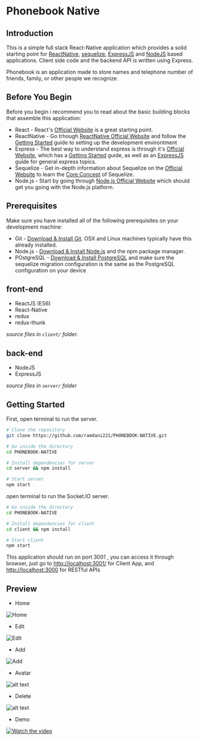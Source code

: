 # Phonebook Native

## Introduction

This is a simple full stack React-Native application which provides a solid starting point for [ReactNative](https://reactnative.dev/), [sequelize](https://sequelize.org/), [ExpressJS](https://expressjs.com/) and [NodeJS](https://nodejs.org/en/) based applications. Client side code and the backend API is written using Express.

Phonebook is an application made to store names and telephone number of friends, family, or other people we recognize.

## Before You Begin

Before you begin i recommend you to read about the basic building blocks that assemble this application:
* React - React's [Official Website](https://reactjs.org/) is a great starting point.
* ReactNative - Go trhough [ReactNative Official Website](https://reactnative.dev/) and follow the [Getting Started](https://reactnative.dev/docs/environment-setup) guide to setting up the development environtment
* Express - The best way to understand express is through it's [Official Website](https://expressjs.com/), which has a [Getting Started](https://expressjs.com/en/starter/installing.html) guide, as well as an [ExpressJS](https://expressjs.com/en/guide/routing.html) guide for general express topics.
* Sequelize - Get in-depth information about Sequelize on the [Official Website](https://sequelize.org/) to learn the [Core Concept](https://sequelize.org/docs/v6/category/core-concepts/) of Sequelize.
* Node.js - Start by going through [Node.js Official Website](https://nodejs.org/en/) which should get you going with the Node.js platform.

## Prerequisites

Make sure you have installed all of the following prerequisites on your development machine:
* Git - [Download & Install Git](https://git-scm.com/downloads). OSX and Linux machines typically have this already installed.
* Node.js - [Download & Install Node.js](https://nodejs.org/en/download/) and the npm package manager.
* POstgreSQL - [Download & Install PostgreSQL](https://www.postgresql.org/download/) and make sure the sequelize migration configuration is the same as the PostgreSQL configuration on your device

## front-end

 - ReactJS (ES6)
 - React-Native
 - redux
 - redux-thunk

*source files in `client/` folder.*
## back-end

 - NodeJS
 - ExpressJS

*source files in `server/` folder*

## Getting Started

First, open terminal to run the server.

```bash
# Clone the repository
git clone https://github.com/ramdani221/PHONEBOOK-NATIVE.git

# Go inside the directory
cd PHONEBOOK-NATIVE

# Install dependencies for server
cd server && npm install

# Start server
npm start
```

open terminal to run the Socket.IO server.

```bash
# Go inside the directory
cd PHONEBOOK-NATIVE

# Install dependencies for client
cd client && npm install

# Start client
npm start
```

This application should run on port 3001 , you can access it through browser, just go to [http://localhost:3001/](http://localhost:3001/) for Client App, and
[http://localhost:3000](http://localhost:3000) for RESTful APIs


## Preview

* Home

![Home](https://github.com/ramdani221/PHONEBOOK-NATIVE/blob/main/screenshots/photo1701620439(1).jpeg?raw=true)

* Edit

![Edit](https://github.com/ramdani221/PHONEBOOK-NATIVE/blob/main/screenshots/photo1701620439(3).jpeg?raw=true)

* Add

![Add](https://github.com/ramdani221/PHONEBOOK-NATIVE/blob/main/screenshots/photo1701620439(4).jpeg?raw=true)

* Avatar

![alt text](https://github.com/ramdani221/PHONEBOOK-NATIVE/blob/main/screenshots/photo1701620439.jpeg?raw=true)

* Delete

![alt text](https://github.com/ramdani221/PHONEBOOK-NATIVE/blob/main/screenshots/photo1701623318.jpeg?raw=true)

* Demo

[![Watch the video](https://github.com/ramdani221/PHONEBOOK-NATIVE/blob/main/screenshots/Demo.png?raw=true)](https://youtu.be/pnRjPlFxgOs)
